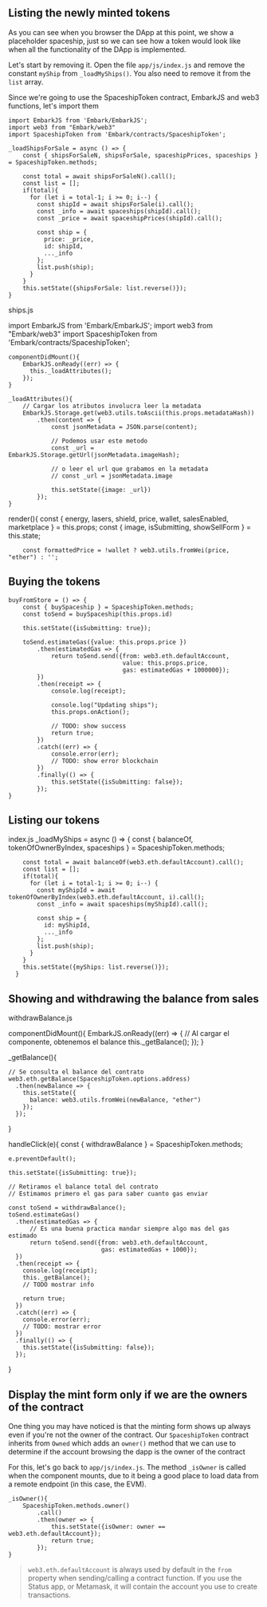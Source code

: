 ## Listing the newly minted tokens
As you can see when you browser the DApp at this point, we show a placeholder spaceship, just so we can see how a token would look like when all the functionality of the DApp is implemented.

Let's start by removing it. Open the file `app/js/index.js` and remove the constant `myShip` from `_loadMyShips()`. You also need to remove it from the `list` array.

Since we're going to use the SpaceshipToken contract, EmbarkJS and web3 functions, let's import them

```
import EmbarkJS from 'Embark/EmbarkJS';
import web3 from "Embark/web3"
import SpaceshipToken from 'Embark/contracts/SpaceshipToken';
```


    _loadShipsForSale = async () => {
        const { shipsForSaleN, shipsForSale, spaceshipPrices, spaceships } = SpaceshipToken.methods;
    
        const total = await shipsForSaleN().call();
        const list = [];
        if(total){
          for (let i = total-1; i >= 0; i--) {
            const shipId = await shipsForSale(i).call();
            const _info = await spaceships(shipId).call();
            const _price = await spaceshipPrices(shipId).call();
    
            const ship = {
              price: _price,
              id: shipId,
              ..._info
            };
            list.push(ship);
          }
        }
        this.setState({shipsForSale: list.reverse()});
    }

ships.js

import EmbarkJS from 'Embark/EmbarkJS';
import web3 from "Embark/web3"
import SpaceshipToken from 'Embark/contracts/SpaceshipToken';

    componentDidMount(){
        EmbarkJS.onReady((err) => {
          this._loadAttributes();
        });
    }

    _loadAttributes(){
        // Cargar los atributos involucra leer la metadata
        EmbarkJS.Storage.get(web3.utils.toAscii(this.props.metadataHash))
            .then(content => {
                const jsonMetadata = JSON.parse(content);

                // Podemos usar este metodo
                const _url = EmbarkJS.Storage.getUrl(jsonMetadata.imageHash);

                // o leer el url que grabamos en la metadata
                // const _url = jsonMetadata.image

                this.setState({image: _url})
            });
    }

render(){
        const { energy, lasers, shield, price, wallet, salesEnabled, marketplace } = this.props;
        const { image, isSubmitting, showSellForm } = this.state;
        
        const formattedPrice = !wallet ? web3.utils.fromWei(price, "ether") : '';





## Buying the tokens
    buyFromStore = () => {
        const { buySpaceship } = SpaceshipToken.methods;
        const toSend = buySpaceship(this.props.id)

        this.setState({isSubmitting: true});

        toSend.estimateGas({value: this.props.price })
            .then(estimatedGas => {
                return toSend.send({from: web3.eth.defaultAccount,
                                    value: this.props.price,
                                    gas: estimatedGas + 1000000});
            })
            .then(receipt => {
                console.log(receipt);

                console.log("Updating ships");
                this.props.onAction();

                // TODO: show success
                return true;
            })
            .catch((err) => {
                console.error(err);
                // TODO: show error blockchain
            })
            .finally(() => {
                this.setState({isSubmitting: false});
            });
    }



## Listing our tokens
index.js
 _loadMyShips = async () => {
        const { balanceOf, tokenOfOwnerByIndex, spaceships } = SpaceshipToken.methods;
    
        const total = await balanceOf(web3.eth.defaultAccount).call();
        const list = [];
        if(total){
          for (let i = total-1; i >= 0; i--) {
            const myShipId = await tokenOfOwnerByIndex(web3.eth.defaultAccount, i).call();
            const _info = await spaceships(myShipId).call();
    
            const ship = {
              id: myShipId,
              ..._info
            };
            list.push(ship);
          }
        }
        this.setState({myShips: list.reverse()});
      }



## Showing and withdrawing the balance from sales
withdrawBalance.js

  componentDidMount(){
    EmbarkJS.onReady((err) => {
      // Al cargar el componente, obtenemos el balance
      this._getBalance();
    });
  }

  _getBalance(){

    // Se consulta el balance del contrato
    web3.eth.getBalance(SpaceshipToken.options.address)
      .then(newBalance => {
        this.setState({
          balance: web3.utils.fromWei(newBalance, "ether")
        });
      });
    
  }

  handleClick(e){
    const { withdrawBalance } = SpaceshipToken.methods;

    e.preventDefault();

    this.setState({isSubmitting: true});

    // Retiramos el balance total del contrato
    // Estimamos primero el gas para saber cuanto gas enviar
    
    const toSend = withdrawBalance();
    toSend.estimateGas()
      .then(estimatedGas => {
          // Es una buena practica mandar siempre algo mas del gas estimado
          return toSend.send({from: web3.eth.defaultAccount,
                              gas: estimatedGas + 1000});
      })
      .then(receipt => {
        console.log(receipt);
        this._getBalance();
        // TODO mostrar info

        return true;
      })
      .catch((err) => {
        console.error(err);
        // TODO: mostrar error
      })
      .finally(() => {
        this.setState({isSubmitting: false});
      });
  }



## Display the mint form only if we are the owners of the contract
One thing you may have noticed is that the minting form shows up always even if you're not the owner of the contract. Our `SpaceshipToken` contract inherits from `Owned` which adds an `owner()` method that we can use to determine if the account browsing the dapp is the owner of the contract

For this, let's go back to `app/js/index.js`. The method `_isOwner` is called when the component mounts, due to it being a good place to load data from a remote endpoint (in this case, the EVM).

```
_isOwner(){
    SpaceshipToken.methods.owner()
        .call()
        .then(owner => {
            this.setState({isOwner: owner == web3.eth.defaultAccount});
            return true;
        });
}
```

> `web3.eth.defaultAccount` is always used by default in the `from` property when sending/calling a contract function. If you use the Status app, or Metamask, it will contain the account you use to create transactions.

